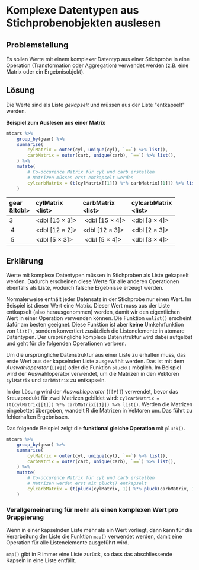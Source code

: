 # Komplexe Datentypen aus Stichprobenobjekten auslesen

## Problemstellung

Es sollen Werte mit einem komplexer Datentyp aus einer Stichprobe in eine Operation (Transformation oder Aggregation) verwendet werden (z.B. eine Matrix oder ein Ergebnisobjekt).

## Lösung

Die Werte sind als Liste *gekapselt* und müssen aus der Liste "entkapselt" werden.

**Beispiel zum Auslesen aus einer Matrix**

```R
mtcars %>% 
    group_by(gear) %>% 
    summarise(
        cylMatrix = outer(cyl, unique(cyl), `==`) %>% list(),
        carbMatrix = outer(carb, unique(carb), `==`) %>% list(), 
    ) %>% 
    mutate(
        # Co-occurence Matrix für cyl und carb erstellen
        # Matrizen müssen erst entkapselt werden
        cylcarbMatrix = (t(cylMatrix[[1]]) %*% carbMatrix[[1]]) %>% list()
    )
```

| gear <br> &ltdbl> | cylMatrix <br> &lt;list> | carbMatrix <br> &lt;list> |cylcarbMatrix <br> &lt;list> |
| :--- | :--- | :--- | :--- | 
| 3	| &lt;dbl [15 × 3]> | &lt;dbl [15 × 4]> | &lt;dbl [3 × 4]> |
| 4 | &lt;dbl [12 × 2]> | &lt;dbl [12 × 3]> | &lt;dbl [2 × 3]>	|
| 5 | &lt;dbl [5 × 3]> | &lt;dbl [5 × 4]> | &lt;dbl [3 × 4]>	|

## Erklärung

Werte mit komplexe Datentypen müssen in Stichproben als Liste gekapselt werden. Dadurch erscheinen diese Werte für alle anderen Operationen ebenfalls als Liste, wodurch falsche Ergebnisse erzeugt werden. 

Normalerweise enthält jeder Datensatz in der Stichprobe nur einen Wert. Im Beispiel ist dieser Wert eine Matrix. Dieser Wert muss aus der Liste entkapselt (also herausgenommen) werden, damit wir den eigentlichen Wert in einer Operation verwenden können. Die Funktion `unlist()` erscheint dafür am besten geeignet. Diese Funktion ist aber **keine** Umkehrfunktion von `list()`, sondern konvertiert zusätzlich die Listenelemente in atomare Datentypen. Der ursprüngliche komplexe Datenstruktur wird dabei aufgelöst und geht für die folgenden Operationen verloren.

Um die ursprüngliche Datenstruktur aus einer Liste zu erhalten muss, das erste Wert aus der kapselnden Liste ausgewählt werden. Das ist mit dem *Auswahloperator* (`[[#]]`) oder die Funktion `pluck()` möglich. Im Beispiel wird der Auswahloperator verwendet, um die Matrizen in den Vektoren `cylMatrix` und `carbMatrix` zu entkapseln. 

In der Lösung wird der *Auswahloperator* (`[[#]]`) verwendet, bevor das Kreuzprodukt für zwei Matrizen gebildet wird: `cylcarbMatrix = (t(cylMatrix[[1]]) %*% carbMatrix[[1]]) %>% list()`. Werden die Matrizen eingebettet übergeben, wandelt R die Matrizen in Vektoren um. Das führt zu fehlerhaften Ergebnissen.

Das folgende Beispiel zeigt die **funktional gleiche Operation** mit `pluck()`.

```R
mtcars %>% 
    group_by(gear) %>% 
    summarise(
        cylMatrix = outer(cyl, unique(cyl), `==`) %>% list(),
        carbMatrix = outer(carb, unique(carb), `==`) %>% list(), 
    ) %>% 
    mutate(
        # Co-occurence Matrix für cyl und carb erstellen
        # Matrizen werden erst mit pluck() entkapselt
        cylcarbMatrix = (t(pluck(cylMatrix, 1)) %*% pluck(carbMatrix, 1)) %>% list()
    )
```

### Verallgemeinerung für mehr als einen komplexen Wert pro Gruppierung

Wenn in einer kapselnden Liste mehr als ein Wert vorliegt, dann kann für die Verarbeitung der Liste die Funktion `map()` verwendet werden, damit eine Operation für alle Listenelemente ausgeführt wird. 

`map()` gibt in R immer eine Liste zurück, so dass das abschliessende Kapseln in eine Liste entfällt.
